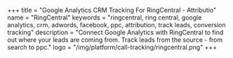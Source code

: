 +++
title = "Google Analytics CRM Tracking For RingCentral - Attributio"
name = "RingCentral"
keywords = "ringcentral, ring central, google analytics, crm, adwords, facebook, ppc, attribution, track leads, conversion tracking"
description = "Connect Google Analytics with RingCentral to find out where your leads are coming from. Track leads from the source - from search to ppc."
logo = "/img/platform/call-tracking/ringcentral.png"
+++